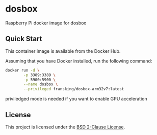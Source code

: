 # dosbox
Raspberry Pi docker image for dosbox

## Quick Start

This container image is available from the Docker Hub.

Assuming that you have Docker installed, run the following command:

````bash
docker run -d \
        -p 3389:3389 \
        -p 5900:5900 \
        --name dosbox \
        --privileged fransking/dosbox-arm32v7:latest
````

priviledged mode is needed if you want to enable GPU acceleration

## License 

This project is licensed under the [BSD 2-Clause License](LICENSE).
